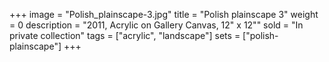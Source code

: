 +++
image = "Polish_plainscape-3.jpg"
title = "Polish plainscape 3"
weight = 0
description = "2011, Acrylic on Gallery Canvas, 12\" x 12\""
sold = "In private collection"
tags = ["acrylic", "landscape"]
sets = ["polish-plainscape"]
+++

